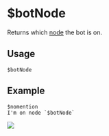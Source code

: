 # $botNode
Returns which [node](https://botdesignerdiscord.com/status) the bot is on.

## Usage
```
$botNode
```

## Example
```
$nomention
I'm on node `$botNode`
```
![](https://user-images.githubusercontent.com/69215413/133604105-7ada5a7f-cfb3-47e1-9680-7427397a953f.jpeg)
